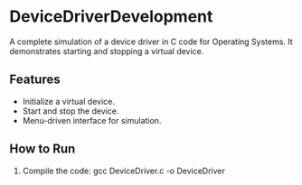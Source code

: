 # DeviceDriverDevelopment

A complete simulation of a device driver in C code for Operating Systems. It demonstrates starting and stopping a virtual device.

## Features
- Initialize a virtual device.
- Start and stop the device.
- Menu-driven interface for simulation.

## How to Run
1. Compile the code: gcc DeviceDriver.c -o DeviceDriver
